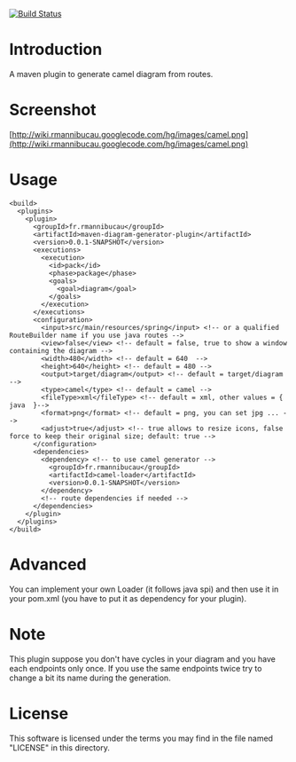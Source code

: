 [![Build Status](https://secure.travis-ci.org/rmannibucau/diagram-generator-parent.png)](http://travis-ci.org/rmannibucau/diagram-generator-parent)

Introduction
============

A maven plugin to generate camel diagram from routes.


Screenshot
==========

[http://wiki.rmannibucau.googlecode.com/hg/images/camel.png](http://wiki.rmannibucau.googlecode.com/hg/images/camel.png)

Usage
===== 

    <build>
      <plugins>
        <plugin>
          <groupId>fr.rmannibucau</groupId>
          <artifactId>maven-diagram-generator-plugin</artifactId>
          <version>0.0.1-SNAPSHOT</version>
          <executions>
            <execution>
              <id>pack</id>
              <phase>package</phase>
              <goals>
                <goal>diagram</goal>
              </goals>
            </execution>
          </executions>
          <configuration>
            <input>src/main/resources/spring</input> <!-- or a qualified RouteBuilder name if you use java routes -->
            <view>false</view> <!-- default = false, true to show a window containing the diagram -->
            <width>480</width> <!-- default = 640  -->
            <height>640</height> <!-- default = 480 -->
            <output>target/diagram</output> <!-- default = target/diagram -->
            <type>camel</type> <!-- default = camel -->
            <fileType>xml</fileType> <!-- default = xml, other values = { java  }-->
            <format>png</format> <!-- default = png, you can set jpg ... -->
            <adjust>true</adjust> <!-- true allows to resize icons, false force to keep their original size; default: true -->
          </configuration>
          <dependencies>
            <dependency> <!-- to use camel generator -->
              <groupId>fr.rmannibucau</groupId>
              <artifactId>camel-loader</artifactId>
              <version>0.0.1-SNAPSHOT</version>
            </dependency>
            <!-- route dependencies if needed -->
          </dependencies>
        </plugin>
      </plugins>
    </build>

Advanced
======== 

You can implement your own Loader (it follows java spi) and then use it in your pom.xml (you have to put
it as dependency for your plugin).

Note
====

This plugin suppose you don't have cycles in your diagram and you have each endpoints only once. If you
use the same endpoints twice try to change a bit its name during the generation.

License
=======

This software is licensed under the terms you may find in the file
named "LICENSE" in this directory.
